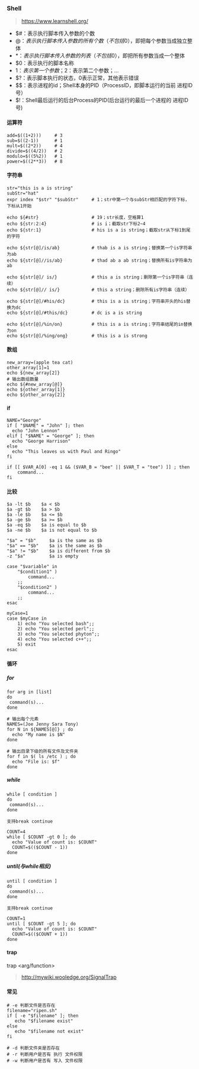 ### Shell

> https://www.learnshell.org/



- $#：表示执行脚本传入参数的个数
- $@：表示执行脚本传入参数的所有个数（不包括$0），即把每个参数当成独立整体
- $*：表示执行脚本传入参数的列表（不包括$0），即把所有参数当成一个整体
- $0：表示执行的脚本名称
- $1：表示第一个参数；$2：表示第二个参数；...
- $?：表示脚本执行的状态，0表示正常，其他表示错误
- $$：表示进程的id；Shell本身的PID（ProcessID，即脚本运行的当前 进程ID号）
- $!：Shell最后运行的后台Process的PID(后台运行的最后一个进程的 进程ID号)




#### 运算符

```shell script
add=$((1+2)))     # 3
sub=$((2-1))      # 1
mult=$((2*2))     # 4
divide=$((4/2))   # 2
modulo=$((5%2))   # 1
power=$((2**3))   # 8
```



#### 字符串

```shell script
str="this is a is string"
subStr="hat"
expr index "$str" "$subStr"     # 1；str中第一个与subStr相匹配的字符下标，下标从1开始

echo ${#str}                    # 19；str长度，空格算1
echo ${str:2:4}                 # is i；截取str下标2~4
echo ${str:1}                   # his is a is string；截取str从下标1到尾的字符

echo ${str[@]/is/ab}            # thab is a is string；替换第一个is字符串为ab
echo ${str[@]//is/ab}           # thad ab a ab string；替换所有is字符串为ab

echo ${str[@]/ is/}             # this a is string；删除第一个is字符串（连续）
echo ${str[@]// is/}            # this a string；删除所有is字符串（连续）

echo ${str[@]/#his/dc}          # this is a is string；字符串开头的his替换为dc
echo ${str[@]/#this/dc}         # dc is a is string

echo ${str[@]/%in/on}           # this is a is string；字符串结尾的in替换为on
echo ${str[@]/%ing/ong}         # this is a is strong
```



#### 数组

```shell script
new_array=(apple tea cat)
other_array[1]=1
echo ${new_array[2]}
# 输出数组数量
echo ${#new_array[@]}
echo ${other_array[1]}
echo ${other_array[2]}
```



#### if

```shell script
NAME="George"
if [ "$NAME" = "John" ]; then
  echo "John Lennon"
elif [ "$NAME" = "George" ]; then
  echo "George Harrison"
else
  echo "This leaves us with Paul and Ringo"
fi

if [[ $VAR_A[0] -eq 1 && ($VAR_B = "bee" || $VAR_T = "tee") ]] ; then
    command...
fi
```



#### 比较

```shell script
$a -lt $b    $a < $b
$a -gt $b    $a > $b
$a -le $b    $a <= $b
$a -ge $b    $a >= $b
$a -eq $b    $a is equal to $b
$a -ne $b    $a is not equal to $b
```

```shell script
"$a" = "$b"     $a is the same as $b
"$a" == "$b"    $a is the same as $b
"$a" != "$b"    $a is different from $b
-z "$a"         $a is empty
```

```shell script
case "$variable" in
    "$condition1" )
        command...
    ;;
    "$condition2" )
        command...
    ;;
esac

myCase=1
case $myCase in
    1) echo "You selected bash";;
    2) echo "You selected perl";;
    3) echo "You selected phyton";;
    4) echo "You selected c++";;
    5) exit
esac
```



#### 循环

##### for

```shell script
for arg in [list]
do
 command(s)...
done
```

```shell script
# 输出每个元素
NAMES=(Joe Jenny Sara Tony)
for N in ${NAMES[@]} ; do
  echo "My name is $N"
done

# 输出目录下级的所有文件及文件夹
for f in $( ls /etc ) ; do
  echo "File is: $f"
done
```


##### while

```shell script
while [ condition ]
do
 command(s)...
done

支持break continue
```

```shell script
COUNT=4
while [ $COUNT -gt 0 ]; do
  echo "Value of count is: $COUNT"
  COUNT=$(($COUNT - 1))
done
```

##### until(与while相反)

```shell script
until [ condition ]
do
 command(s)...
done

支持break continue
```

```shell script
COUNT=1
until [ $COUNT -gt 5 ]; do
  echo "Value of count is: $COUNT"
  COUNT=$(($COUNT + 1))
done
```



#### trap

trap <arg/function> <signal>

> http://mywiki.wooledge.org/SignalTrap



#### 常见

```shell script
# -e 判断文件是否存在
filename="ripen.sh"
if [ -e "$filename" ]; then
   echo "$filename exist"
else
   echo "$filename not exist"
fi

# -d 判断文件夹是否存在
# -r 判断用户是否有 执行 文件权限
# -w 判断用户是否有 写入 文件权限
```


